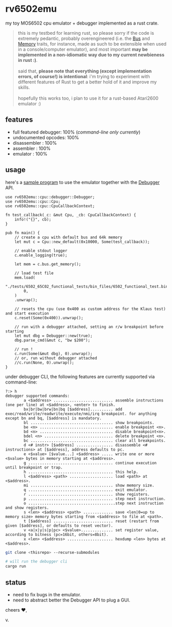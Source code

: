 # rv6502emu

my toy MOS6502 cpu emulator + debugger implemented as a rust crate.

> this is my testbed for learning rust, so please sorry if the code is extremely pedantic, probably overengineered (i.e. the [Bus](./src/bus.rs) and [Memory](./src/memory.rs) traits, for instance, made as such to be extensible when used in a console/computer emulator), and most important **may be implemented in a non-idiomatic way due to my current newbieness in rust :)**.<br><br>
said that, **please note that everything (except implementation errors, of course!) is intentional**: i'm trying to experiment with different features of Rust to get a better hold of it and improve my skills.<br><br>
hopefully this works too, i plan to use it for a rust-based Atari2600 emulator :)

## features

- full featured debugger: 100% (_command-line only currently_)
- undocumented opcodes: 100%
- disassembler : 100%
- assembler : 100%
- emulator : 100%

## usage

here's a [sample program](./src/bin/bin.rs) to use the emulator together with the [Debugger](./src/cpu/debugger.rs) API.

~~~
use rv6502emu::cpu::debugger::Debugger;
use rv6502emu::cpu::Cpu;
use rv6502emu::cpu::CpuCallbackContext;

fn test_callback(_c: &mut Cpu, _cb: CpuCallbackContext) {
    info!("{}", cb);
}

pub fn main() {
    // create a cpu with default bus and 64k memory
    let mut c = Cpu::new_default(0x10000, Some(test_callback));

    // enable stdout logger
    c.enable_logging(true);

    let mem = c.bus.get_memory();

    // load test file
    mem.load(
        "./tests/6502_65C02_functional_tests/bin_files/6502_functional_test.bin",
        0,
    )
    .unwrap();

    // resets the cpu (use 0x400 as custom address for the Klaus test) and start execution
    c.reset(Some(0x400)).unwrap();

    // run with a debugger attached, setting an r/w breakpoint before starting
    let mut dbg = Debugger::new(true);
    dbg.parse_cmd(&mut c, "bw $200");

    // run !
    c.run(Some(&mut dbg), 0).unwrap();
    // or, run without debugger attached
    //c.run(None, 0).unwrap();
}
~~~

under debugger CLI, the following features are currently supported via command-line:

~~~
?:> h
debugger supported commands:
        a <$address> .......................... assemble instructions (one per line) at <$address>, <enter> to finish.
        bx|br|bw|brw|bn|bq [$address].......... add exec/read/write/readwrite/execute/nmi/irq breakpoint. for anything except bn and bq, [$address] is mandatory.
        bl .................................... show breakpoints.
        be <n> ................................ enable breakpoint <n>.
        bd <n> ................................ disable breakpoint<n>.
        bdel <n> .............................. delete breakpoint <n>.
        bc .................................... clear all breakpoints.
        d <# instr> [$address] ................ disassemble <# instructions> at [$address], address defaults to pc.
        e <$value> [$value...] <$address> ..... write one or more <$value> bytes in memory starting at <$address>.
        g ..................................... continue execution until breakpoint or trap.
        h ..................................... this help.
        l <$address> <path> ................... load <path> at <$address>.
        mi .................................... show memory size.
        q ..................................... exit emulator.
        r ..................................... show registers.
        p ..................................... step next instruction.
        o ......................................step next instruction and show registers.
        s <len> <$address> <path> ............. save <len|0=up to memory size> memory bytes starting from <$address> to file at <path>.
        t [$address] .......................... reset (restart from given [$address], or defaults to reset vector).
        v <a|x|y|s|p|pc> <$value>.............. set register value, according to bitness (pc=16bit, others=8bit).
        x <len> <$address> .................... hexdump <len> bytes at <$address>.
~~~

~~~bash
git clone <thisrepo> --recurse-submodules

# will run the debugger cli
cargo run
~~~

## status

- need to fix bugs in the emulator.
- need to abstract better the Debugger API to plug a GUI.

cheers :heart:,

v.


